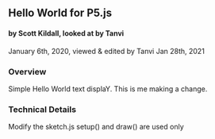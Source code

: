 ## Hello World for P5.js
#### by Scott Kildall, looked at by Tanvi
January 6th, 2020, viewed & edited by Tanvi Jan 28th, 2021


### Overview
Simple Hello World text displaY.
This is me making a change.

### Technical Details

Modify the sketch.js setup() and draw() are used only